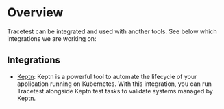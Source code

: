 # Overview

Tracetest can be integrated and used with another tools. See below which integrations we are working on:

## Integrations

- [Keptn](./integrations/keptn.md): Keptn is a powerful tool to automate the lifecycle of your application running on Kubernetes. With this integration, you can run Tracetest alongside Keptn test tasks to validate systems managed by Keptn.
